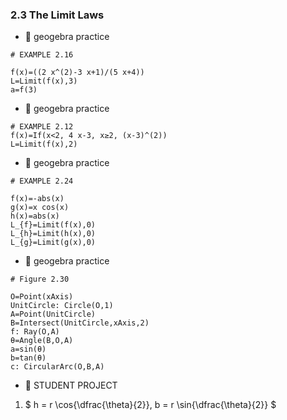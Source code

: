 ### 2.3 The Limit Laws


- 🎯 geogebra practice 

```
# EXAMPLE 2.16

f(x)=((2 x^(2)-3 x+1)/(5 x+4))
L=Limit(f(x),3)
a=f(3)
```


- 🎯 geogebra practice 

```
# EXAMPLE 2.12
f(x)=If(x<2, 4 x-3, x≥2, (x-3)^(2))
L=Limit(f(x),2)
```


- 🎯 geogebra practice 

```
# EXAMPLE 2.24

f(x)=-abs(x)
g(x)=x cos(x)
h(x)=abs(x)
L_{f}=Limit(f(x),0)
L_{h}=Limit(h(x),0)
L_{g}=Limit(g(x),0)
```


- 🎯 geogebra practice 

```
# Figure 2.30

O=Point(xAxis)
UnitCircle: Circle(O,1)
A=Point(UnitCircle)
B=Intersect(UnitCircle,xAxis,2)
f: Ray(O,A)
θ=Angle(B,O,A)
a=sin(θ)
b=tan(θ)
c: CircularArc(O,B,A)
```

- 🎁 STUDENT PROJECT
1. $ h = r \cos{\dfrac{\theta}{2}}, b = r \sin{\dfrac{\theta}{2}} $










